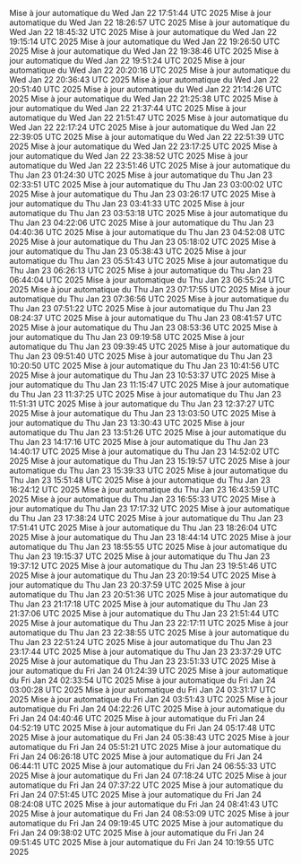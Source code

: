 Mise à jour automatique du Wed Jan 22 17:51:44 UTC 2025
Mise à jour automatique du Wed Jan 22 18:26:57 UTC 2025
Mise à jour automatique du Wed Jan 22 18:45:32 UTC 2025
Mise à jour automatique du Wed Jan 22 19:15:14 UTC 2025
Mise à jour automatique du Wed Jan 22 19:26:50 UTC 2025
Mise à jour automatique du Wed Jan 22 19:38:46 UTC 2025
Mise à jour automatique du Wed Jan 22 19:51:24 UTC 2025
Mise à jour automatique du Wed Jan 22 20:20:16 UTC 2025
Mise à jour automatique du Wed Jan 22 20:36:43 UTC 2025
Mise à jour automatique du Wed Jan 22 20:51:40 UTC 2025
Mise à jour automatique du Wed Jan 22 21:14:26 UTC 2025
Mise à jour automatique du Wed Jan 22 21:25:38 UTC 2025
Mise à jour automatique du Wed Jan 22 21:37:44 UTC 2025
Mise à jour automatique du Wed Jan 22 21:51:47 UTC 2025
Mise à jour automatique du Wed Jan 22 22:17:24 UTC 2025
Mise à jour automatique du Wed Jan 22 22:39:05 UTC 2025
Mise à jour automatique du Wed Jan 22 22:51:39 UTC 2025
Mise à jour automatique du Wed Jan 22 23:17:25 UTC 2025
Mise à jour automatique du Wed Jan 22 23:38:52 UTC 2025
Mise à jour automatique du Wed Jan 22 23:51:46 UTC 2025
Mise à jour automatique du Thu Jan 23 01:24:30 UTC 2025
Mise à jour automatique du Thu Jan 23 02:33:51 UTC 2025
Mise à jour automatique du Thu Jan 23 03:00:02 UTC 2025
Mise à jour automatique du Thu Jan 23 03:26:17 UTC 2025
Mise à jour automatique du Thu Jan 23 03:41:33 UTC 2025
Mise à jour automatique du Thu Jan 23 03:53:18 UTC 2025
Mise à jour automatique du Thu Jan 23 04:22:06 UTC 2025
Mise à jour automatique du Thu Jan 23 04:40:36 UTC 2025
Mise à jour automatique du Thu Jan 23 04:52:08 UTC 2025
Mise à jour automatique du Thu Jan 23 05:18:02 UTC 2025
Mise à jour automatique du Thu Jan 23 05:38:43 UTC 2025
Mise à jour automatique du Thu Jan 23 05:51:43 UTC 2025
Mise à jour automatique du Thu Jan 23 06:26:13 UTC 2025
Mise à jour automatique du Thu Jan 23 06:44:04 UTC 2025
Mise à jour automatique du Thu Jan 23 06:55:24 UTC 2025
Mise à jour automatique du Thu Jan 23 07:17:55 UTC 2025
Mise à jour automatique du Thu Jan 23 07:36:56 UTC 2025
Mise à jour automatique du Thu Jan 23 07:51:22 UTC 2025
Mise à jour automatique du Thu Jan 23 08:24:37 UTC 2025
Mise à jour automatique du Thu Jan 23 08:41:57 UTC 2025
Mise à jour automatique du Thu Jan 23 08:53:36 UTC 2025
Mise à jour automatique du Thu Jan 23 09:19:58 UTC 2025
Mise à jour automatique du Thu Jan 23 09:39:45 UTC 2025
Mise à jour automatique du Thu Jan 23 09:51:40 UTC 2025
Mise à jour automatique du Thu Jan 23 10:20:50 UTC 2025
Mise à jour automatique du Thu Jan 23 10:41:56 UTC 2025
Mise à jour automatique du Thu Jan 23 10:53:37 UTC 2025
Mise à jour automatique du Thu Jan 23 11:15:47 UTC 2025
Mise à jour automatique du Thu Jan 23 11:37:25 UTC 2025
Mise à jour automatique du Thu Jan 23 11:51:31 UTC 2025
Mise à jour automatique du Thu Jan 23 12:37:27 UTC 2025
Mise à jour automatique du Thu Jan 23 13:03:50 UTC 2025
Mise à jour automatique du Thu Jan 23 13:30:43 UTC 2025
Mise à jour automatique du Thu Jan 23 13:51:26 UTC 2025
Mise à jour automatique du Thu Jan 23 14:17:16 UTC 2025
Mise à jour automatique du Thu Jan 23 14:40:17 UTC 2025
Mise à jour automatique du Thu Jan 23 14:52:02 UTC 2025
Mise à jour automatique du Thu Jan 23 15:19:57 UTC 2025
Mise à jour automatique du Thu Jan 23 15:39:33 UTC 2025
Mise à jour automatique du Thu Jan 23 15:51:48 UTC 2025
Mise à jour automatique du Thu Jan 23 16:24:12 UTC 2025
Mise à jour automatique du Thu Jan 23 16:43:59 UTC 2025
Mise à jour automatique du Thu Jan 23 16:55:33 UTC 2025
Mise à jour automatique du Thu Jan 23 17:17:32 UTC 2025
Mise à jour automatique du Thu Jan 23 17:38:24 UTC 2025
Mise à jour automatique du Thu Jan 23 17:51:41 UTC 2025
Mise à jour automatique du Thu Jan 23 18:26:04 UTC 2025
Mise à jour automatique du Thu Jan 23 18:44:14 UTC 2025
Mise à jour automatique du Thu Jan 23 18:55:55 UTC 2025
Mise à jour automatique du Thu Jan 23 19:15:37 UTC 2025
Mise à jour automatique du Thu Jan 23 19:37:12 UTC 2025
Mise à jour automatique du Thu Jan 23 19:51:46 UTC 2025
Mise à jour automatique du Thu Jan 23 20:19:54 UTC 2025
Mise à jour automatique du Thu Jan 23 20:37:59 UTC 2025
Mise à jour automatique du Thu Jan 23 20:51:36 UTC 2025
Mise à jour automatique du Thu Jan 23 21:17:18 UTC 2025
Mise à jour automatique du Thu Jan 23 21:37:06 UTC 2025
Mise à jour automatique du Thu Jan 23 21:51:44 UTC 2025
Mise à jour automatique du Thu Jan 23 22:17:11 UTC 2025
Mise à jour automatique du Thu Jan 23 22:38:55 UTC 2025
Mise à jour automatique du Thu Jan 23 22:51:24 UTC 2025
Mise à jour automatique du Thu Jan 23 23:17:44 UTC 2025
Mise à jour automatique du Thu Jan 23 23:37:29 UTC 2025
Mise à jour automatique du Thu Jan 23 23:51:33 UTC 2025
Mise à jour automatique du Fri Jan 24 01:24:39 UTC 2025
Mise à jour automatique du Fri Jan 24 02:33:54 UTC 2025
Mise à jour automatique du Fri Jan 24 03:00:28 UTC 2025
Mise à jour automatique du Fri Jan 24 03:31:17 UTC 2025
Mise à jour automatique du Fri Jan 24 03:51:43 UTC 2025
Mise à jour automatique du Fri Jan 24 04:22:26 UTC 2025
Mise à jour automatique du Fri Jan 24 04:40:46 UTC 2025
Mise à jour automatique du Fri Jan 24 04:52:19 UTC 2025
Mise à jour automatique du Fri Jan 24 05:17:48 UTC 2025
Mise à jour automatique du Fri Jan 24 05:38:43 UTC 2025
Mise à jour automatique du Fri Jan 24 05:51:21 UTC 2025
Mise à jour automatique du Fri Jan 24 06:26:18 UTC 2025
Mise à jour automatique du Fri Jan 24 06:44:11 UTC 2025
Mise à jour automatique du Fri Jan 24 06:55:33 UTC 2025
Mise à jour automatique du Fri Jan 24 07:18:24 UTC 2025
Mise à jour automatique du Fri Jan 24 07:37:22 UTC 2025
Mise à jour automatique du Fri Jan 24 07:51:45 UTC 2025
Mise à jour automatique du Fri Jan 24 08:24:08 UTC 2025
Mise à jour automatique du Fri Jan 24 08:41:43 UTC 2025
Mise à jour automatique du Fri Jan 24 08:53:09 UTC 2025
Mise à jour automatique du Fri Jan 24 09:19:45 UTC 2025
Mise à jour automatique du Fri Jan 24 09:38:02 UTC 2025
Mise à jour automatique du Fri Jan 24 09:51:45 UTC 2025
Mise à jour automatique du Fri Jan 24 10:19:55 UTC 2025
